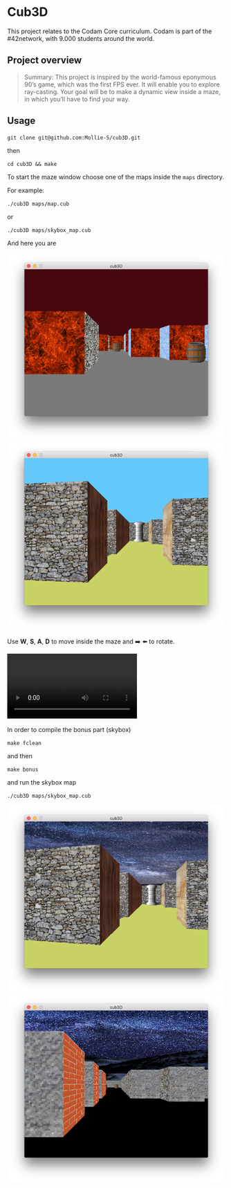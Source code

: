 # Cub3D

This project relates to the Codam Core curriculum.
Codam is part of the #42network, with 9.000 students around the world.


## Project overview

>Summary: This project is inspired by the world-famous eponymous 90’s game, which
>was the first FPS ever. It will enable you to explore ray-casting. Your goal will be to
>make a dynamic view inside a maze, in which you’ll have to find your way.


## Usage

```
git clone git@github.com:Mollie-S/cub3D.git
```

then

```
cd cub3D && make                                                           
```

To start the maze window choose one of the maps inside the `maps` directory.

For example:

```
./cub3D maps/map.cub
```
or
```
./cub3D maps/skybox_map.cub
```

And here you are

![](screenshots/screenshot_map.png)![](screenshots/screenshot_skybox_basic.png)

Use **W**, **S**, **A**, **D** to move inside the maze
and :arrow_right: :arrow_left: to rotate.

![](screenshots/cub3d_video_1.mp4)

In order to compile the bonus part (skybox)

```
make fclean                                                          
```

and then

```
make bonus                                                          
```

and run the skybox map

```
./cub3D maps/skybox_map.cub                                                        
```
![](screenshots/screenshot_skybox_bonus.png)![](screenshots/screenshot_bonus.png)
